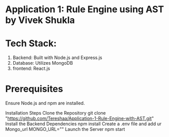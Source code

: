 # Application 1: Rule Engine using AST by Vivek Shukla

# Tech Stack:

1. Backend: Built with Node.js and Express.js
2. Database: Utilizes MongoDB
3. frontend: React.js

# Prerequisites
Ensure Node.js and npm are installed.

Installation Steps
Clone the Repository
git clone "https://github.com/Tereshaa/Application-1-Rule-Engine-with-AST.git"
Install the Backend Dependencies
npm install
Create a .env file and add ur Mongo_url
MONGO_URL=""
Launch the Server
npm start
